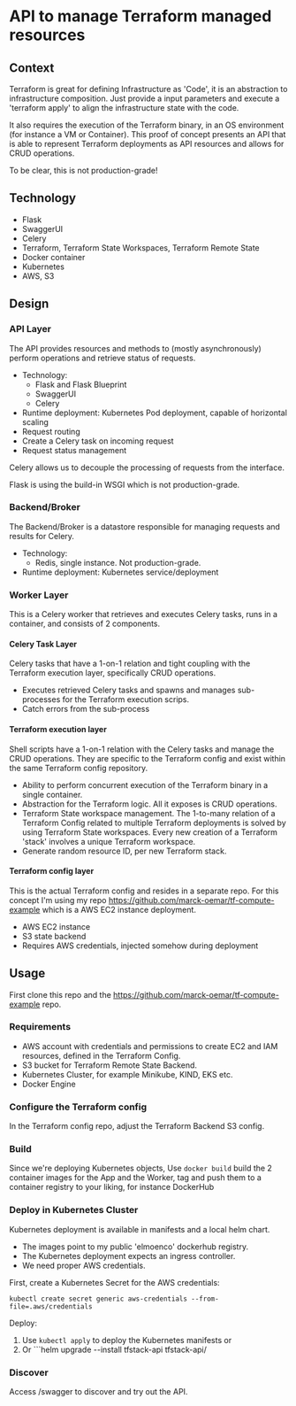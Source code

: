 # API to manage Terraform managed resources

## Context
Terraform is great for defining Infrastructure as 'Code', it is an abstraction to infrastructure composition. Just provide
a input parameters and execute a 'terraform apply' to align the infrastructure state with the code.

It also requires the execution of the Terraform binary, in an OS environment (for instance a VM or Container). 
This proof of concept presents an API that is able to represent Terraform deployments as API resources and allows for CRUD operations.

To be clear, this is not production-grade!

## Technology
- Flask
- SwaggerUI
- Celery
- Terraform, Terraform State Workspaces, Terraform Remote State 
- Docker container
- Kubernetes
- AWS, S3

## Design

### API Layer
The API provides resources and methods to (mostly asynchronously) perform operations and retrieve status of requests.
- Technology: 
  - Flask and Flask Blueprint
  - SwaggerUI
  - Celery
- Runtime deployment: Kubernetes Pod deployment, capable of horizontal scaling
- Request routing
- Create a Celery task on incoming request
- Request status management

Celery allows us to decouple the processing of requests from the interface. 

Flask is using the build-in WSGI which is not production-grade.

### Backend/Broker
The Backend/Broker is a datastore responsible for managing requests and results for Celery. 
- Technology: 
  - Redis, single instance. Not production-grade.
- Runtime deployment: Kubernetes service/deployment

### Worker Layer
This is a Celery worker that retrieves and executes Celery tasks, runs in a container, and consists of 2 components.

#### Celery Task Layer
Celery tasks that have a 1-on-1 relation and tight coupling with the Terraform execution layer, specifically CRUD operations.
- Executes retrieved Celery tasks and spawns and manages sub-processes for the Terraform execution scrips. 
- Catch errors from the sub-process

#### Terraform execution layer
Shell scripts have a 1-on-1 relation with the Celery tasks and manage the CRUD operations.
They are specific to the Terraform config and exist within the same Terraform config repository.

- Ability to perform concurrent execution of the Terraform binary in a single container.
- Abstraction for the Terraform logic. All it exposes is CRUD operations. 
- Terraform State workspace management. The 1-to-many relation of a Terraform Config related to multiple Terraform deployments is solved by using Terraform State workspaces. Every new creation of a Terraform 'stack' involves a unique Terraform workspace.
- Generate random resource ID, per new Terraform stack.

#### Terraform config layer
This is the actual Terraform config and resides in a separate repo. 
For this concept I'm using my repo https://github.com/marck-oemar/tf-compute-example which is a AWS EC2 instance deployment.
- AWS EC2 instance
- S3 state backend
- Requires AWS credentials, injected somehow during deployment

## Usage
First clone this repo and the https://github.com/marck-oemar/tf-compute-example repo.

### Requirements
- AWS account with credentials and permissions to create EC2 and IAM resources, defined in the Terraform Config.
- S3 bucket for Terraform Remote State Backend. 
- Kubernetes Cluster, for example Minikube, KIND, EKS etc. 
- Docker Engine

### Configure the Terraform config
In the Terraform config repo, adjust the Terraform Backend S3 config. 

### Build
Since we're deploying Kubernetes objects, Use ```docker build``` build the 2 container images for the App and the Worker, tag and push them to a container registry to your liking, for instance DockerHub

### Deploy in Kubernetes Cluster

Kubernetes deployment is available in manifests and a local helm chart. 
- The images point to my public 'elmoenco' dockerhub registry.
- The Kubernetes deployment expects an ingress controller. 
- We need proper AWS credentials.

First, create a Kubernetes Secret for the AWS credentials: 

```
kubectl create secret generic aws-credentials --from-file=.aws/credentials
```

Deploy:
1. Use ```kubectl apply``` to deploy the Kubernetes manifests or 
2. Or ```helm upgrade --install tfstack-api tfstack-api/


### Discover
Access <the ingress endpoint>/swagger to discover and try out the API.
